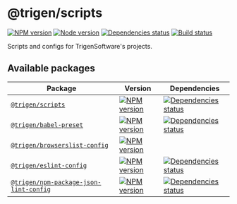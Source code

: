 # @trigen/scripts

[![NPM version][npm]][npm-url]
[![Node version][node]][node-url]
[![Dependencies status][deps]][deps-url]
[![Build status][build]][build-url]

[npm]: https://img.shields.io/npm/v/%40trigen/scripts.svg
[npm-url]: https://www.npmjs.com/package/@trigen/scripts

[node]: https://img.shields.io/node/v/%40trigen/scripts.svg
[node-url]: https://nodejs.org

[deps]: https://img.shields.io/librariesio/release/npm/@trigen/scripts
[deps-url]: https://libraries.io/npm/@trigen%2Fscripts/tree

[build]: https://img.shields.io/github/workflow/status/TrigenSoftware/scripts/CI.svg
[build-url]: https://github.com/TrigenSoftware/scripts/actions

Scripts and configs for TrigenSoftware's projects.

## Available packages

| Package | Version | Dependencies |
|---------|---------|--------------|
| [`@trigen/scripts`](packages/scripts#readme) | [![NPM version][npm]][npm-url] | [![Dependencies status][deps]][deps-url] |
| [`@trigen/babel-preset`](packages/babel-preset#readme) | [![NPM version][babel-preset-npm]][babel-preset-npm-url] | [![Dependencies status][babel-preset-deps]][babel-preset-deps-url] |
| [`@trigen/browserslist-config`](packages/browserslist-config#readme) | [![NPM version][browserslist-config-npm]][browserslist-config-npm-url] | |
| [`@trigen/eslint-config`](packages/eslint-config#readme) | [![NPM version][eslint-config-npm]][eslint-config-npm-url] | [![Dependencies status][eslint-config-deps]][eslint-config-deps-url] |
| [`@trigen/npm-package-json-lint-config`](packages/npm-package-json-lint-config#readme) | [![NPM version][npm-package-json-lint-config-npm]][npm-package-json-lint-config-npm-url] | [![Dependencies status][npm-package-json-lint-config-deps]][npm-package-json-lint-config-deps-url] |

<!-- babel-preset -->

[babel-preset-npm]: https://img.shields.io/npm/v/%40trigen/babel-preset.svg
[babel-preset-npm-url]: https://www.npmjs.com/package/@trigen/babel-preset

[babel-preset-deps]: https://img.shields.io/librariesio/release/npm/@trigen/babel-preset
[babel-preset-deps-url]: https://libraries.io/npm/@trigen%2Fbabel-preset/tree

<!-- browserslist-config -->

[browserslist-config-npm]: https://img.shields.io/npm/v/%40trigen/browserslist-config.svg
[browserslist-config-npm-url]: https://www.npmjs.com/package/@trigen/browserslist-config

<!-- eslint-config -->

[eslint-config-npm]: https://img.shields.io/npm/v/%40trigen/eslint-config.svg
[eslint-config-npm-url]: https://www.npmjs.com/package/@trigen/eslint-config

[eslint-config-deps]: https://img.shields.io/librariesio/release/npm/@trigen/eslint-config
[eslint-config-deps-url]: https://libraries.io/npm/@trigen%2Feslint-config/tree

<!-- npm-package-json-lint-config -->

[npm-package-json-lint-config-npm]: https://img.shields.io/npm/v/%40trigen/npm-package-json-lint-config.svg
[npm-package-json-lint-config-npm-url]: https://www.npmjs.com/package/@trigen/npm-package-json-lint-config

[npm-package-json-lint-config-deps]: https://img.shields.io/librariesio/release/npm/@trigen/npm-package-json-lint-config
[npm-package-json-lint-config-deps-url]: https://libraries.io/npm/@trigen%2Fnpm-package-json-lint-config/tree
